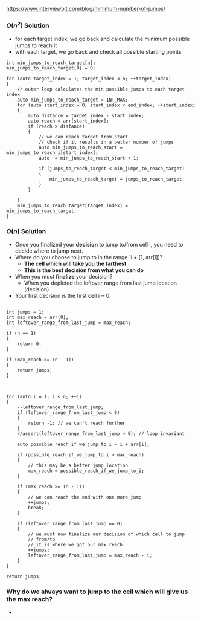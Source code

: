 
 https://www.interviewbit.com/blog/minimum-number-of-jumps/
 
 ### $O(n^2)$ Solution
  - for each target index, we go back and calculate the minimum possible jumps to reach it
  - with each target, we go back and check all possible starting points

```
int min_jumps_to_reach_target[n];
min_jumps_to_reach_target[0] = 0;

for (auto target_index = 1; target_index < n; ++target_index)
{
	// outer loop calculates the min possible jumps to each target index
	auto min_jumps_to_reach_target = INT_MAX;
	for (auto start_index = 0; start_index < end_index; ++start_index)
	{
		auto distance = target_index - start_index;
		auto reach = arr[start_index];
		if (reach > distance)
		{
			// we can reach target from start
			// check if it results in a better number of jumps
			auto min_jumps_to_reach_start = min_jumps_to_reach_i[start_index];
			auto  = min_jumps_to_reach_start + 1;
			
			if (jumps_to_reach_target < min_jumps_to_reach_target)
			{
				min_jumps_to_reach_target = jumps_to_reach_target;
			}
		}
		
	}
	min_jumps_to_reach_target[target_index] = min_jumps_to_reach_target;
}
```

### $O(n)$ Solution
  - Once you finalized your **decision** to jump to/from cell i, you need to decide where to jump next. 
  - Where do you choose to jump to in the range `i + [1, arr[i]]? 
	  - **The cell which will take you the farthest**
	  - **This is the best decision from what you can do**
  - When you must **finalize** your decision?
	  - When you depleted the leftover range from last jump location (decision)
  -  Your first decision is the first cell i = 0. 

```

int jumps = 1;
int max_reach = arr[0];
int leftover_range_from_last_jump = max_reach;

if (n == 1)
{
    return 0;
}

if (max_reach >= (n - 1))
{
	return jumps;
}



for (auto i = 1; i < n; ++i)
{
	--leftover_range_from_last_jump;
	if (leftover_range_from_last_jump < 0)
	{
		return -1; // we can't reach further
	}
	//assert(leftover_range_from_last_jump > 0); // loop invariant
	
	auto possible_reach_if_we_jump_to_i = i + arr[i];

	if (possible_reach_if_we_jump_to_i > max_reach)
	{
		// this may be a better jump location
		max_reach = possible_reach_if_we_jump_to_i;
	}

	if (max_reach >= (n - 1))
	{
		// we can reach the end with one more jump
		++jumps;
		break;
	}
	
	if (leftover_range_from_last_jump == 0)
	{
		// we must now finalize our decision of which cell to jump 
		// from/to
		// it is where we got our max reach
		++jumps; 
		leftover_range_from_last_jump = max_reach - i;
	}
}

return jumps;
```

### Why do we always want to jump to the cell which will give us the max reach?
- 